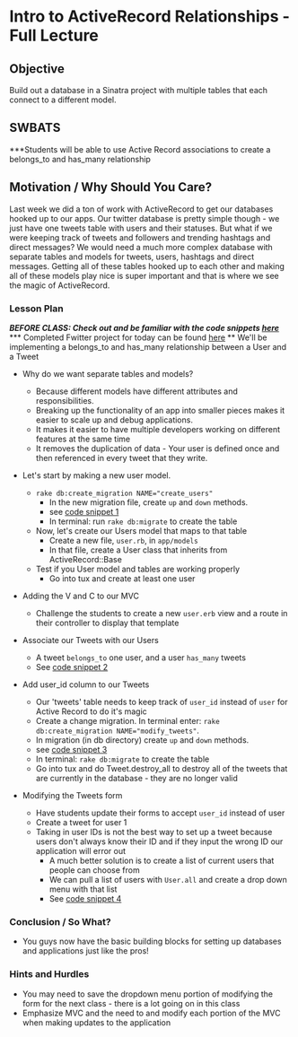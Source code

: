 # Intro to ActiveRecord Relationships - Full Lecture

## Objective

Build out a database in a Sinatra project with multiple tables that each connect to a different model.

## SWBATS

***Students will be able to use Active Record associations to create a belongs_to and has_many relationship

## Motivation / Why Should You Care?

Last week we did a ton of work with ActiveRecord to get our databases hooked up to our apps. Our twitter database is pretty simple though - we just have one tweets table with users and their statuses. But what if we were keeping track of tweets and followers and trending hashtags and direct messages? We would need a much more complex database with separate tables and models for tweets, users, hashtags and direct messages. Getting all of these tables hooked up to each other and making all of these models play nice is super important and that is where we see the magic of ActiveRecord.

### Lesson Plan
***BEFORE CLASS: Check out and be familiar with the code snippets [here](https://github.com/learn-co-curriculum/hs-week-4-code-snippets/)***
*** Completed Fwitter project for today can be found [here](https://github.com/learn-co-curriculum/hs-advanced-ruby-sinatra-template/tree/week-4)
** We'll be implementing a belongs_to and has_many relationship between a User and a Tweet

+ Why do we want separate tables and models?
  * Because different models have different attributes and responsibilities.
  * Breaking up the functionality of an app into smaller pieces makes it easier to scale up and debug applications.
  * It makes it easier to have multiple developers working on different features at the same time
  * It removes the duplication of data - Your user is defined once and then referenced in every tweet that they write.

+ Let's start by making a new user model. 
  * `rake db:create_migration NAME="create_users"`
    * In the new migration file, create `up` and `down` methods.
    * see [code snippet 1](./code-snippets.md)
    * In terminal: run `rake db:migrate` to create the table
  * Now, let's create our Users model that maps to that table
    * Create a new file, `user.rb`,  in `app/models`
    * In that file, create a User class that inherits from ActiveRecord::Base
  * Test if you User model and tables are working properly
    * Go into tux and create at least one user
+ Adding the V and C to our MVC
  * Challenge the students to create a new `user.erb` view and a route in their controller to display that template
+ Associate our Tweets with our Users
  * A tweet `belongs_to` one user, and a user `has_many` tweets 
  * See [code snippet 2](./code-snippets.md)
+ Add user_id column to our Tweets
  * Our 'tweets' table needs to keep track of `user_id` instead of `user` for Active Record to do it's magic
  * Create a change migration. In terminal enter: `rake db:create_migration NAME="modify_tweets"`.
  * In migration (in db directory) create `up` and `down` methods.
  * see [code snippet 3](./code-snippets.md)
  * In terminal: `rake db:migrate` to create the table
  * Go into tux and do Tweet.destroy_all to destroy all of the tweets that are currently in the database - they are no longer valid
+ Modifying the Tweets form
  * Have students update their forms to accept `user_id` instead of user
  * Create a tweet for user 1
  * Taking in user IDs is not the best way to set up a tweet because users don't always know their ID and if they input the wrong ID our application will error out
    * A much better solution is to create a list of current users that people can choose from
    * We can pull a list of users with `User.all` and create a drop down menu with that list
    * See [code snippet 4](code-snippets.md)

### Conclusion / So What?
* You guys now have the basic building blocks for setting up databases and applications just like the pros!


### Hints and Hurdles
* You may need to save the dropdown menu portion of modifying the form for the next class - there is a lot going on in this class
* Emphasize MVC and the need to and modify each portion of the MVC when making updates to the application